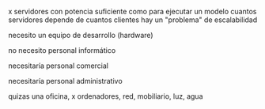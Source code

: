 x servidores con potencia suficiente como para ejecutar un modelo
cuantos servidores depende de cuantos clientes
hay un "problema" de escalabilidad

necesito un equipo de desarrollo (hardware)

no necesito personal informático

necesitaría personal comercial

necesitaría personal administrativo

quizas una oficina, x ordenadores, red, mobiliario, luz, agua